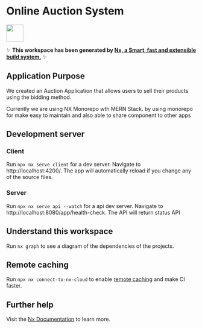 # Online Auction System

<a alt="Nx logo" href="https://nx.dev" target="_blank" rel="noreferrer"><img src="https://raw.githubusercontent.com/nrwl/nx/master/images/nx-logo.png" width="45"></a>

✨ **This workspace has been generated by [Nx, a Smart, fast and extensible build system.](https://nx.dev)** ✨

## Application Purpose
We created an Auction Application that allows users to sell their products using the bidding method.

Currently we are using NX Monorepo wth MERN Stack. by using monorepo for make easy to maintain and also able to share component to other apps

## Development server

### Client
Run `npx nx serve client` for a dev server. Navigate to http://localhost:4200/. The app will automatically reload if you change any of the source files.

### Server
Run `npx nx serve api --watch` for a api dev server. Navigate to http://localhost:8080/app/health-check. The API will return status API

## Understand this workspace

Run `nx graph` to see a diagram of the dependencies of the projects.

## Remote caching

Run `npx nx connect-to-nx-cloud` to enable [remote caching](https://nx.app) and make CI faster.

## Further help

Visit the [Nx Documentation](https://nx.dev) to learn more.
